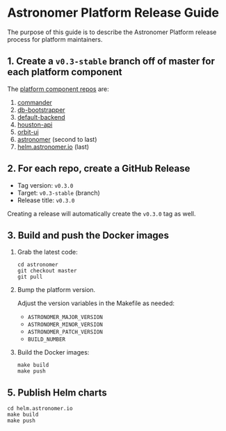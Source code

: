 # Astronomer Platform Release Guide

The purpose of this guide is to describe the Astronomer Platform release process for platform maintainers.

## 1. Create a `v0.3-stable` branch off of master for each platform component

The [platform component repos](https://github.com/astronomerio/astronomer/tree/master/docker/platform) are:

1. [commander](https://github.com/astronomerio/commander)
1. [db-bootstrapper](https://github.com/astronomerio/db-bootstrapper)
1. [default-backend](https://github.com/astronomerio/default-backend)
1. [houston-api](https://github.com/astronomerio/houston-api)
1. [orbit-ui](https://github.com/astronomerio/orbit-ui)
1. [astronomer](https://github.com/astronomerio/astronomer) (second to last)
1. [helm.astronomer.io](https://github.com/astronomerio/helm.astronomer.io) (last)

## 2. For each repo, create a GitHub Release

- Tag version: `v0.3.0`
- Target: `v0.3-stable` (branch)
- Release title: `v0.3.0`

Creating a release will automatically create the `v0.3.0` tag as well.

## 3. Build and push the Docker images

1. Grab the latest code:

	```shell
	cd astronomer
	git checkout master
	git pull
	```

1. Bump the platform version.

	Adjust the version variables in the Makefile as needed:

	- `ASTRONOMER_MAJOR_VERSION`
	- `ASTRONOMER_MINOR_VERSION`
	- `ASTRONOMER_PATCH_VERSION`
	- `BUILD_NUMBER`

1. Build the Docker images:

	```shell
	make build
	make push
	```

## 5. Publish Helm charts

```shell
cd helm.astronomer.io
make build
make push
```
